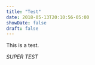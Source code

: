 ```yaml
---
title: "Test"
date: 2018-05-13T20:10:56-05:00
showDate: false
draft: false
---
```


This is a test.

<em>SUPER TEST</em>
